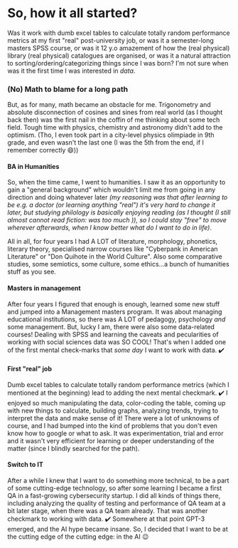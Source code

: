 # So, how it all started?

Was it work with dumb excel tables to calculate totally random performance metrics at my first "real" post-university job, or was it a semester-long masters SPSS course, or was it 12 y.o amazement of how the (real physical) library (real physical) catalogues are organised, or was it a natural attraction to sorting/ordering/categorizing things since I was born? I'm not sure when was it the first time I was interested in *data*.

### (No) Math to blame for a long path
But, as for many, math became an obstacle for me. Trigonometry and absolute disconnection of cosines and sines from real world (as I thought back then) was the first nail in the coffin of me thinking about some tech field. Tough time with physics, chemistry and astronomy didn't add to the optimism. (Tho, I even took part in a city-level physics olimpiade in 9th grade, and even wasn't the last one (I was the 5th from the end, if I remember correctly 😄))

#### BA in Humanities
So, when the time came, I went to humanities. I saw it as an opportunity to gain a "general background" which wouldn't limit me from going in any direction and doing whatever later *(my reasoning was that after learning to be e.g. a doctor (or learning anything "real") it's very hard to change it later, but studying philology is basically enjoying reading (as I thought (I still almost cannot read fiction: was too much )), so I could stay "free" to move wherever afterwards, when I know better what do I want to do in life)*.

All in all, for four years I had A LOT of literature, morphology, phonetics, literary theory, specialised narrow courses like "Cyberpank in American Literature" or "Don Quihote in the World Culture". Also some comparative studies, some semiotics, some culture, some ethics...a bunch of humanities stuff as you see.

#### Masters in management
After four years I figured that enough is enough, learned some new stuff and jumped into a Management masters program. It was about managing educational institutions, so there was A LOT of pedagogy, psychology *and* some management. But, lucky I am, there were also some data-related courses! Dealing with SPSS and learning the caveats and pecularities of working with social sciences data was SO COOL! That's when I added one of the first mental check-marks that *some day* I want to work with data. ✔️

#### First "real" job
Dumb excel tables to calculate totally random performance metrics (which I mentioned at the beginning) lead to adding the next mental checkmark. ✔️ I enjoyed so much manipulating the data, color-coding the table, coming up with new things to calculate, building graphs, analyzing trends, trying to interpret the data and make sense of it! There were a lot of unknowns of course, and I had bumped into the kind of problems that you don't even know how to google or what to ask. It was experimentation, trial and error and it wasn't very efficient for learning or deeper understanding of the matter (since I blindly searched for the path).

#### Switch to IT
After a while I knew that I want to do something more technical, to be a part of some cutting-edge technology, so after some learning I became a first QA in a fast-growing cybersecurity startup. I did all kinds of things there, including analyzing the quality of testing and performance of QA team at a bit later stage, when there was a QA team already. That was another checkmark to working with data. ✔️ 
Somewhere at that point GPT-3 emerged, and the AI hype became insane. So, I decided that I want to be at the cutting edge of the cutting edge: in the AI 😉
